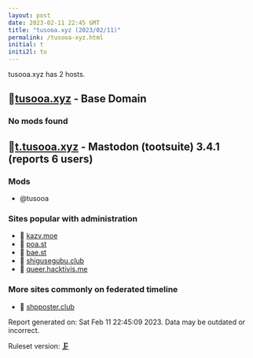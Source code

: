 ```yaml
---
layout: post
date: 2023-02-11 22:45 GMT
title: "tusooa.xyz (2023/02/11)"
permalink: /tusooa-xyz.html
initial: t
initi2l: tu
---
```


tusooa.xyz has 2 hosts.

## 🐘[tusooa.xyz](https://tusooa.xyz) - Base Domain

### No mods found

## 🐘[t.tusooa.xyz](https://t.tusooa.xyz) - Mastodon (tootsuite) 3.4.1 (reports 6 users)

### Mods
 * @tusooa

### Sites popular with administration

* 🐘 [kazv.moe](/kazv-moe.html)
* 🧸 [poa.st](/poa-st.html)
* 🧸 [bae.st](/bae-st.html)
* 🐘 [shigusegubu.club](/shigusegubu-club.html)
* 🐘 [queer.hacktivis.me](/queer-hacktivis-me.html)

### More sites commonly on federated timeline

* 🐘 [shpposter.club](/shpposter-club.html)

Report generated on: Sat Feb 11 22:45:09 2023. Data may be outdated or incorrect.

Ruleset version: [🗜](/version-clamp)
